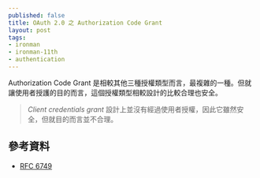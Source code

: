 ```yaml
---
published: false
title: OAuth 2.0 之 Authorization Code Grant
layout: post
tags:
- ironman
- ironman-11th
- authentication
---
```


Authorization Code Grant 是相較其他三種授權類型而言，最複雜的一種。但就讓使用者授護的目的而言，這個授權類型相較設計的比較合理也安全。

> *Client credentials grant* 設計上並沒有經過使用者授權，因此它雖然安全，但就目的而言並不合理。


## 參考資料

* [RFC 6749][]

[RFC 6749]: https://tools.ietf.org/html/rfc6749
